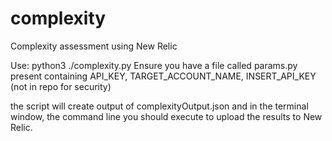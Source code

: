 # complexity
Complexity assessment using New Relic 

Use: python3 ./complexity.py
Ensure you have a file called params.py present containing API_KEY, TARGET_ACCOUNT_NAME, INSERT_API_KEY (not in repo for security)

the script will create output of complexityOutput.json and in the terminal window, the command line you should execute to upload the results to New Relic.
